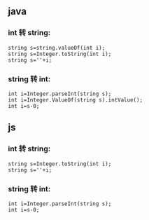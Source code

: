 ## java

### int 转 string:

    string s=string.valueOf(int i);
    string s=Integer.toString(int i);
    string s=''+i;

### string 转 int:

    int i=Integer.parseInt(string s);
    int i=Integer.ValueOf(string s).intValue();
    int i=s-0;

## js

### int 转 string:

    string s=Integer.toString(int i);
    string s=''+i;

### string 转 int:

    int i=Integer.parseInt(string s);
    int i=s-0;
